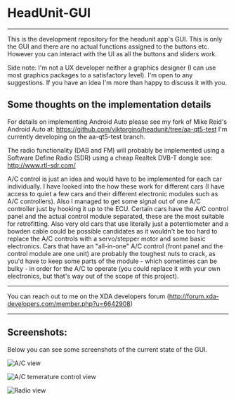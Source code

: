 **HeadUnit-GUI**
============
----------
This is the development repository for the headunit app's GUI. This is only the GUI and there are no actual functions assigned to the buttons etc. However you can interact with the UI as all the buttons and sliders work.

Side note: I'm not a UX developer neither a graphics designer (I can use most graphics packages to a satisfactory level). I'm open to any suggestions. If you have an idea I'm more than happy to discuss it with you. 

Some thoughts on the implementation details
---------------------------------------

For details on implementing Android Auto please see my fork of Mike Reid's Android Auto at:  https://github.com/viktorgino/headunit/tree/aa-qt5-test I'm currently developing on the aa-qt5-test branch.

The radio functionality (DAB and FM) will probably be implemented using a Software Define Radio (SDR) using a cheap Realtek DVB-T dongle see: http://www.rtl-sdr.com/

A/C control is just an idea and would have to be implemented for each car individually. I have looked into the how these work for different cars (I have access to quiet a few cars and their different electronic modules such as A/C controllers). Also I managed to get some signal out of one A/C controller just by hooking it up to the ECU. Certain cars have the A/C control panel and the actual control module separated, these are the most suitable for retrofitting. Also very old cars that use literally just a potentiometer and a bowden cable could be possible candidates as it wouldn't be too hard to replace the A/C controls with a servo/stepper motor and some basic electronics. Cars that have an "all-in-one" A/C control (front panel and the control  module are one unit) are probably the toughest nuts to crack, as you'd have to keep some parts of the module - which sometimes can be bulky - in order for the A/C to operate (you could replace it with your own electronics, but that's way out of the scope of this project).

----------
You can reach out to me on the XDA developers forum (http://forum.xda-developers.com/member.php?u=6642908) 

----------

Screenshots:
------------
Below you can see some screenshots of the current state of the GUI.

![A/C view](https://raw.githubusercontent.com/viktorgino/headunit-gui/master/screenshots/1.png)

![A/C temerature control view](https://raw.githubusercontent.com/viktorgino/headunit-gui/master/screenshots/2.png)

![Radio view](https://raw.githubusercontent.com/viktorgino/headunit-gui/master/screenshots/3.png)
